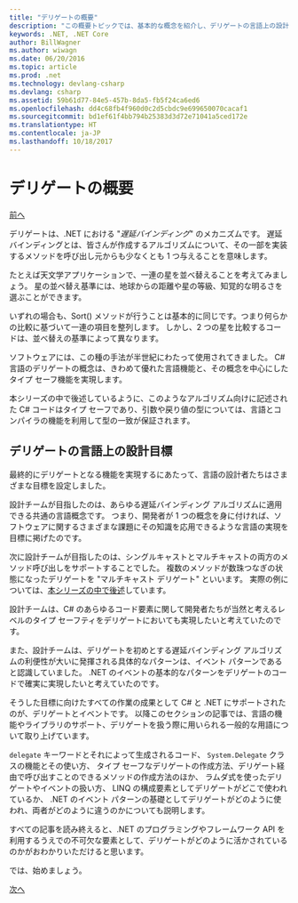```yaml
---
title: "デリゲートの概要"
description: "この概要トピックでは、基本的な概念を紹介し、デリゲートの言語上の設計目標について説明します。"
keywords: .NET, .NET Core
author: BillWagner
ms.author: wiwagn
ms.date: 06/20/2016
ms.topic: article
ms.prod: .net
ms.technology: devlang-csharp
ms.devlang: csharp
ms.assetid: 59b61d77-84e5-457b-8da5-fb5f24ca6ed6
ms.openlocfilehash: dd4c68fb4f960d0c2d5cbdc9e699650070cacaf1
ms.sourcegitcommit: bd1ef61f4bb794b25383d3d72e71041a5ced172e
ms.translationtype: HT
ms.contentlocale: ja-JP
ms.lasthandoff: 10/18/2017
---
```

# <a name="introduction-to-delegates"></a>デリゲートの概要

[前へ](delegates-events.md)

デリゲートは、.NET における "*遅延バインディング*" のメカニズムです。 遅延バインディングとは、皆さんが作成するアルゴリズムについて、その一部を実装するメソッドを呼び出し元からも少なくとも 1 つ与えることを意味します。

たとえば天文学アプリケーションで、一連の星を並べ替えることを考えてみましょう。
星の並べ替え基準には、地球からの距離や星の等級、知覚的な明るさを選ぶことができます。

いずれの場合も、Sort() メソッドが行うことは基本的に同じです。つまり何らかの比較に基づいて一連の項目を整列します。 しかし、2 つの星を比較するコードは、並べ替えの基準によって異なります。

ソフトウェアには、この種の手法が半世紀にわたって使用されてきました。
C# 言語のデリゲートの概念は、きわめて優れた言語機能と、その概念を中心にしたタイプ セーフ機能を実現します。

本シリーズの中で後述しているように、このようなアルゴリズム向けに記述された C# コードはタイプ セーフであり、引数や戻り値の型については、言語とコンパイラの機能を利用して型の一致が保証されます。

## <a name="language-design-goals-for-delegates"></a>デリゲートの言語上の設計目標

最終的にデリゲートとなる機能を実現するにあたって、言語の設計者たちはさまざまな目標を設定しました。

設計チームが目指したのは、あらゆる遅延バインディング アルゴリズムに適用できる共通の言語概念です。 つまり、開発者が 1 つの概念を身に付ければ、ソフトウェアに関するさまざまな課題にその知識を応用できるような言語の実現を目標に掲げたのです。

次に設計チームが目指したのは、シングルキャストとマルチキャストの両方のメソッド呼び出しをサポートすることでした。 複数のメソッドが数珠つなぎの状態になったデリゲートを "マルチキャスト デリゲート" といいます。 実際の例については、[本シリーズの中で後述](delegate-class.md)しています。 

設計チームは、C# のあらゆるコード要素に関して開発者たちが当然と考えるレベルのタイプ セーフティをデリゲートにおいても実現したいと考えていたのです。 

また、設計チームは、デリゲートを初めとする遅延バインディング アルゴリズムの利便性が大いに発揮される具体的なパターンは、イベント パターンであると認識していました。 .NET のイベントの基本的なパターンをデリゲートのコードで確実に実現したいと考えていたのです。

そうした目標に向けたすべての作業の成果として C# と .NET にサポートされたのが、デリゲートとイベントです。 以降このセクションの記事では、言語の機能やライブラリのサポート、デリゲートを扱う際に用いられる一般的な用語について取り上げています。

`delegate` キーワードとそれによって生成されるコード、 `System.Delegate` クラスの機能とその使い方、 タイプ セーフなデリゲートの作成方法、デリゲート経由で呼び出すことのできるメソッドの作成方法のほか、 ラムダ式を使ったデリゲートやイベントの扱い方、 LINQ の構成要素としてデリゲートがどこで使われているか、 .NET のイベント パターンの基礎としてデリゲートがどのように使われ、両者がどのように違うのかについても説明します。

すべての記事を読み終えると、.NET のプログラミングやフレームワーク API を利用するうえでの不可欠な要素として、デリゲートがどのように活かされているのかがおわかりいただけると思います。

では、始めましょう。

[次へ](delegate-class.md)
